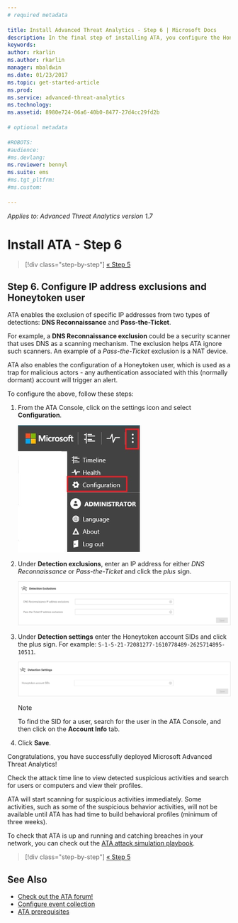 ```yaml
---
# required metadata

title: Install Advanced Threat Analytics - Step 6 | Microsoft Docs
description: In the final step of installing ATA, you configure the Honeytoken user.
keywords:
author: rkarlin
ms.author: rkarlin
manager: mbaldwin
ms.date: 01/23/2017
ms.topic: get-started-article
ms.prod:
ms.service: advanced-threat-analytics
ms.technology:
ms.assetid: 8980e724-06a6-40b0-8477-27d4cc29fd2b

# optional metadata

#ROBOTS:
#audience:
#ms.devlang:
ms.reviewer: bennyl
ms.suite: ems
#ms.tgt_pltfrm:
#ms.custom:

---
```


*Applies to: Advanced Threat Analytics version 1.7*



# Install ATA - Step 6

>[!div class="step-by-step"]
[« Step 5](install-ata-step5.md)

## Step 6. Configure  IP address exclusions and Honeytoken user
ATA enables the exclusion of specific IP addresses from two types of detections: **DNS Reconnaissance** and **Pass-the-Ticket**. 

For example, a **DNS Reconnaissance exclusion** could be a security scanner that uses DNS as a scanning mechanism. The exclusion helps ATA ignore such scanners. An example of a *Pass-the-Ticket* exclusion is a NAT device.    

ATA also enables the configuration of a Honeytoken user, which is used as a trap for malicious actors - any authentication associated with this (normally dormant) account will trigger an alert.

To configure the above, follow these steps:

1.  From the ATA Console, click on the settings icon and select **Configuration**.

    ![ATA configuration settings](media/ATA-config-icon.JPG)

2.  Under **Detection exclusions**, enter an IP address for either *DNS Reconnaissance* or *Pass-the-Ticket* and click the *plus* sign.

    ![Save changes](media/ATA-exclusions.png)

3.  Under **Detection settings** enter the Honeytoken account SIDs and click the plus sign. For example: `S-1-5-21-72081277-1610778489-2625714895-10511`.

    ![ATA configuration settings](media/ATA-honeytoken.png)

    > [!NOTE]
    > To find the SID for a user, search for the user in the ATA Console, and then click on the **Account Info** tab. 

4.  Click **Save**.


Congratulations, you have successfully deployed Microsoft Advanced Threat Analytics!

Check the attack time line to view detected suspicious activities and search for users or computers and view their profiles.

ATA will start scanning for suspicious activities immediately. Some activities, such as some of the suspicious behavior activities, will not be available until ATA has had time to build behavioral profiles (minimum of three weeks).

To check that ATA is up and running and catching breaches in your network, you can check out the [ATA attack simulation playbook](https://docs.microsoft.com/enterprise-mobility-security/solutions/ata-attack-simulation-playbook).


>[!div class="step-by-step"]
[« Step 5](install-ata-step5.md)


## See Also

- [Check out the ATA forum!](https://social.technet.microsoft.com/Forums/security/home?forum=mata)
- [Configure event collection](configure-event-collection.md)
- [ATA prerequisites](/advanced-threat-analytics/plan-design/ata-prerequisites)

